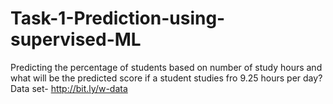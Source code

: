 # Task-1-Prediction-using-supervised-ML
Predicting the percentage of students based on number of study hours and what will be the predicted score if a student studies fro 9.25 hours per day?
Data set- http://bit.ly/w-data
